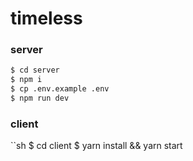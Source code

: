 # timeless

### server
```sh
$ cd server
$ npm i
$ cp .env.example .env
$ npm run dev
```

### client
``sh
$ cd client
$ yarn install && yarn start
```
